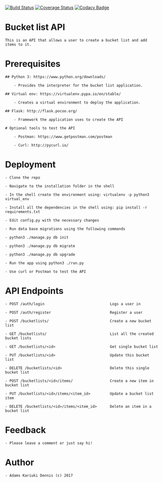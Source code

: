 [![Build Status](https://travis-ci.org/adamsdenniskariuki/bucketlist.svg?branch=dev)](https://travis-ci.org/adamsdenniskariuki/bucketlist) [![Coverage Status](https://coveralls.io/repos/github/adamsdenniskariuki/bucketlist/badge.svg?branch=dev)](https://coveralls.io/github/adamsdenniskariuki/Adams-Kariuki-Dojo-Project?branch=v0) [![Codacy Badge](https://api.codacy.com/project/badge/Grade/3ba1338edb524688b03be35420301c6d)](https://www.codacy.com/app/adamsdenniskariuki/bucketlist?utm_source=github.com&amp;utm_medium=referral&amp;utm_content=adamsdenniskariuki/bucketlist&amp;utm_campaign=Badge_Grade)

# Bucket list API

    This is an API that allows a user to create a bucket list and add items to it.

# Prerequisites

    ## Python 3: https://www.python.org/downloads/

        - Provides the interpreter for the bucket list application.

    ## Virtual env: https://virtualenv.pypa.io/en/stable/

        - Creates a virtual environment to deploy the application.

    ## Flask: http://flask.pocoo.org/

        - Framework the application uses to create the API

    # Optional tools to test the API

        - Postman: https://www.getpostman.com/postman

        - Curl: http://pycurl.io/

# Deployment

    - Clone the repo

    - Navigate to the installation folder in the shell

    - In the shell create the environment using: virtualenv -p python3 virtual_env

    - Install all the dependencies in the shell using: pip install -r requirements.txt

    - Edit config.py with the necessary changes

    - Run data base migrations using the following commands

    - python3 ./manage.py db init

    - python3 ./manage.py db migrate

    - python3 ./manage.py db upgrade

    - Run the app using python3 ./run.py

    - Use curl or Postman to test the API

# API Endpoints

    - POST /auth/login                              Logs a user in

    - POST /auth/register                           Register a user

    - POST /bucketlists/                            Create a new bucket list

    - GET /bucketlists/                             List all the created bucket lists

    - GET /bucketlists/<id>                         Get single bucket list

    - PUT /bucketlists/<id>                         Update this bucket list

    - DELETE /bucketlists/<id>                      Delete this single bucket list

    - POST /bucketlists/<id>/items/                 Create a new item in bucket list

    - PUT /bucketlists/<id>/items/<item_id>         Update a bucket list item

    - DELETE /bucketlists/<id>/items/<item_id>      Delete an item in a bucket list

# Feedback

    - Please leave a comment or just say hi!

# Author

    - Adams Kariuki Dennis (c) 2017